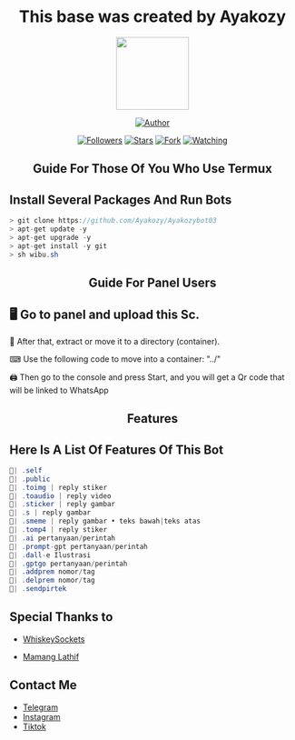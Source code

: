 <h1 align="center"> This base was created by Ayakozy </h1>

<p align="center">
<img src="https://telegra.ph/file/150f50669e93735c51aea.jpg" width="128" height="128"/>
</p>

<p align="center">
<a href="https://github.com/Ayakozy"><img title="Author" src="https://img.shields.io/badge/Ayakozy-Md-black?style=for-the-badge&logo=whatsapp"></a>
<p/>
<p align="center">
<a href="https://github.com/Ayakozy?tab=followers"><img title="Followers" src="https://img.shields.io/github/followers/zetsubococaebom?label=Followers&style=social"></a>
<a 
href="https://github.com/Ayakozy/Ayakozybot03/stargazers"><img title="Stars" src="https://img.shields.io/github/stars/zetsubococaebom/Zetsubo-Md?&style=social"></a>
<a href="https://github.com/Ayakozy/Ayakozybot03/network/members"><img title="Fork" src="https://img.shields.io/github/forks/zetsubococaebom/Zetsubo-Md?style=social"></a>
<a href="https://github.com/Ayakozy/Ayakozybot03/watchers"><img title="Watching" src="https://img.shields.io/github/watchers/zetsubococaebom/Zetsubo-Md?label=Watching&style=social"></a>
</p>
</a>
</p>  
<h2 align="center">Guide For Those Of You Who Use Termux</h2>

## Install Several Packages And Run Bots

```csharp
> git clone https://github.com/Ayakozy/Ayakozybot03
> apt-get update -y
> apt-get upgrade -y
> apt-get install -y git
> sh wibu.sh
````

<h2 align="center">Guide For Panel Users</h2>

## 🖥 Go to panel and upload this Sc.

 📝 After that, extract or move it to a directory (container).

 ⌨ Use the following code to move into a container: "../"

 🖨 Then go to the console and press Start, and you will get a Qr code that will be linked to WhatsApp

<h2 align="center">Features</h2>

## Here Is A List Of Features Of This Bot 

```csharp
🍻| .self
🍻| .public
🍻| .toimg | reply stiker
🍻| .toaudio | reply video
🍻| .sticker | reply gambar
🍻| .s | reply gambar 
🍻| .smeme | reply gambar • teks bawah|teks atas
🍻| .tomp4 | reply stiker
🍻| .ai pertanyaan/perintah
🍻| .prompt-gpt pertanyaan/perintah
🍻| .dall-e Ilustrasi 
🍻| .gptgo pertanyaan/perintah
🍻| .addprem nomor/tag
🍻| .delprem nomor/tag
🍻| .sendpirtek
```




## Special Thanks to

* [WhiskeySockets](https://github.com/ayakozy)

* [Mamang Lathif](https://github.com/ayakozy)

## Contact Me
  
* [Telegram](https://t.me/Ayakozy03)
* [Instagram](https://instagram.com/jaa.id2v)
* [Tiktok](tiktok.com/@ayako.id)
